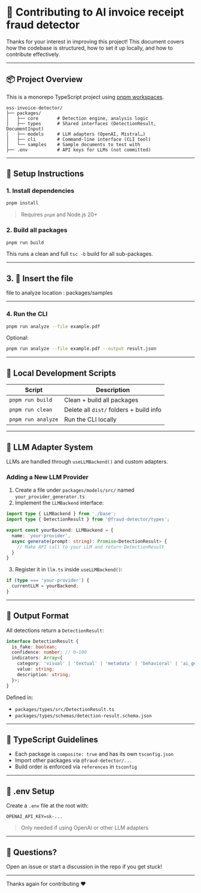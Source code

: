 # 🤝 Contributing to AI invoice receipt fraud detector

Thanks for your interest in improving this project! This document covers how the codebase is structured, how to set it up locally, and how to contribute effectively.

---

## 📦 Project Overview

This is a monorepo TypeScript project using [pnpm workspaces](https://pnpm.io/workspaces).

```
oss-invoice-detector/
├── packages/
│   ├── core       # Detection engine, analysis logic
│   ├── types      # Shared interfaces (DetectionResult, DocumentInput)
│   ├── models     # LLM adapters (OpenAI, Mistral…)
│   ├── cli        # Command-line interface (CLI tool)
│   └── samples    # Sample documents to test with
├── .env           # API keys for LLMs (not committed)
```

---

## 🚀 Setup Instructions

### 1. Install dependencies

```bash
pnpm install
```

> Requires `pnpm` and Node.js 20+

### 2. Build all packages

```bash
pnpm run build
```

This runs a clean and full `tsc -b` build for all sub-packages.

---

## 3. 📁 Insert the file

file to analyze location : packages/samples

---

### 4. Run the CLI

```bash
pnpm run analyze --file example.pdf
```

Optional:

```bash
pnpm run analyze --file example.pdf --output result.json
```

---

## 🧪 Local Development Scripts

| Script            | Description                              |
|------------------|------------------------------------------|
| `pnpm run build`  | Clean + build all packages               |
| `pnpm run clean`  | Delete all `dist/` folders + build info  |
| `pnpm run analyze`| Run the CLI locally                      |

---

## 🧠 LLM Adapter System

LLMs are handled through `useLLMBackend()` and custom adapters.

### Adding a New LLM Provider

1. Create a file under `packages/models/src/` named `your_provider_generator.ts`
2. Implement the `LLMBackend` interface:

```ts
import type { LLMBackend } from './base';
import type { DetectionResult } from '@fraud-detector/types';

export const yourBackend: LLMBackend = {
  name: 'your-provider',
  async generate(prompt: string): Promise<DetectionResult> {
    // Make API call to your LLM and return DetectionResult
  }
}
```

3. Register it in `llm.ts` inside `useLLMBackend()`:

```ts
if (type === 'your-provider') {
  currentLLM = yourBackend;
}
```

---

## 🧪 Output Format

All detections return a `DetectionResult`:

```ts
interface DetectionResult {
  is_fake: boolean;
  confidence: number; // 0–100
  indicators: Array<{
    category: 'visual' | 'textual' | 'metadata' | 'behavioral' | 'ai_generated';
    value: string;
    description: string;
  }>;
}
```

Defined in:  
- `packages/types/src/DetectionResult.ts`  
- `packages/types/schemas/detection-result.schema.json`

---

## 📜 TypeScript Guidelines

- Each package is `composite: true` and has its own `tsconfig.json`
- Import other packages via `@fraud-detector/...`
- Build order is enforced via `references` in `tsconfig`

---

## 🔐 .env Setup

Create a `.env` file at the root with:

```
OPENAI_API_KEY=sk-...
```

> Only needed if using OpenAI or other LLM adapters

---

## 💬 Questions?

Open an issue or start a discussion in the repo if you get stuck!

---

Thanks again for contributing ❤️

